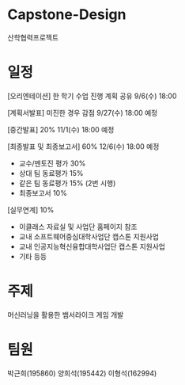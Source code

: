 # Capstone-Design
산학협력프로젝트


# 일정
[오리엔테이션] 한 학기 수업 진행 계획 공유 
9/6(수) 18:00 

[계획서발표] 미진한 경우 감점 
9/27(수) 18:00 예정

[중간발표] 20%
11/1(수) 18:00 예정

[최종발표 및 최종보고서] 60% 
12/6(수) 18:00 예정 
- 교수/멘토진 평가 30% 
- 상대 팀 동료평가 15% 
- 같은 팀 동료평가 15% (2번 시행)
- 최종보고서 10% 

[실무연계] 10% 
- 이클래스 자료실 및 사업단 홈페이지 참조
- 교내 소프트웨어중심대학사업단 캡스톤 지원사업
- 교내 인공지능혁신융합대학사업단 캡스톤 지원사업 
- 기타 등등

# 주제
머신러닝을 활용한 뱀서라이크 게임 개발


# 팀원
박근희(195860)
양희석(195442)
이형석(162994)

